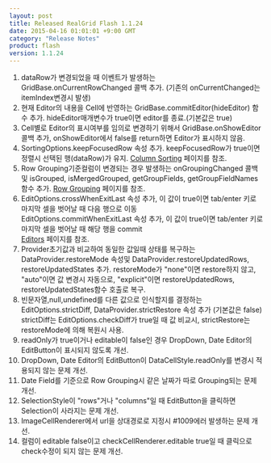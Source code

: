 ```yaml
---
layout: post
title: Released RealGrid Flash 1.1.24
date: 2015-04-16 01:01:01 +9:00 GMT
category: "Release Notes"
product: flash
version: 1.1.24
---
```


1. dataRow가 변경되었을 때 이벤트가 발생하는 GridBase.onCurrentRowChanged 콜백 추가. (기존의 onCurrentChanged는 itemIndex변경시 발생)
2. 현재 Editor의 내용을 Cell에 반영하는 GridBase.commitEditor(hideEditor) 함수 추가. hideEditor매개변수가 true이면 editor를 종료.(기본값은 true)
3. Cell별로 Editor의 표시여부를 임의로 변경하기 위해서 GridBase.onShowEditor 콜백 추가, onShowEditor에서 false를 return하면 Editor가 표시하지 않음.
4. SortingOptions.keepFocusedRow 속성 추가. keepFocusedRow가 true이면 정렬시 선택된 행(dataRow)가 유지. [Column Sorting](http://demo.realgrid.com/Demo/ColumnSorting) 페이지를 참조.
5. Row Grouping기준컬럼이 변경되는 경우 발생하는 onGroupingChanged 콜백 및 isGrouped, isMergedGrouped, getGroupFields, getGroupFieldNames 함수 추가. [Row Grouping](http://demo.realgrid.com/Demo/RowGrouping) 페이지를 참조.
6. EditOptions.crossWhenExitLast 속성 추가, 이 값이 true이면 tab/enter 키로 마지막 셀을 벗어날 때 다음 행으로 이동  
     EditOptions.commitWhenExitLast 속성 추가, 이 값이 true이면 tab/enter 키로 마지막 셀을 벗어날 때 해당 행을 commit  
     [Editors](http://demo.realgrid.com/Demo/Editors) 페이지를 참조.
6. Provider초기값과 비교하여 동일한 값일때 상태를 복구하는 DataProvider.restoreMode 속성및 DataProvider.restoreUpdatedRows, restoreUpdatedStates 추가. restoreMode가 "none"이면 restore하지 않고, "auto"이면 값 변경시 자동으로, "explicit"이면 restoreUpdatedRows, restoreUpdatedStates함수 호출로 복구.
7. 빈문자열,null,undefined를 다른 값으로 인식할지를 결정하는 EditOptions.strictDiff, DataProvider.strictRestore 속성 추가 (기본값은 false)  
     strictDiff는 EditOptions.checkDiff가 true일 때 값 비교시, strictRestore는 restoreMode에 의해 복원시 사용.
8. readOnly가 true이거나 editable이 false인 경우 DropDown, Date Editor의 EditButton이 표시되지 않도록 개선.
9. DropDown, Date Editor의 EditButton이 DataCellStyle.readOnly를 변경시 적용되지 않는 문제 개선.
10. Date Field를 기준으로 Row Grouping시 같은 날짜가 따로 Grouping되는 문제 개선.
11. SelectionStyle이 "rows"거나 "columns"일 때 EditButton을 클릭하면 Selection이 사라지는 문제 개선.
12. ImageCellRenderer에서 url을 상대경로로 지정시 #1009에러 발생하는 문제 개선.
13. 컬럼이 editable false이고 checkCellRenderer.editable true일 때 클릭으로 check수정이 되지 않는 문제 개선.
